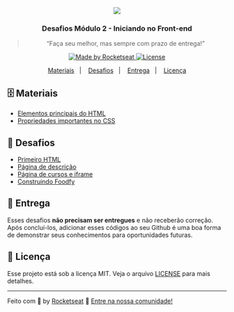 <div align="center">
  <img src="https://rocketseat-cdn.s3-sa-east-1.amazonaws.com/mockup.png" />
</div>

<h3 align="center">
  Desafios Módulo 2 - Iniciando no Front-end
</h3>

<blockquote align="center">“Faça seu melhor, mas sempre com prazo de entrega!”</blockquote>

<p align="center">

  <a href="https://rocketseat.com.br">
    <img alt="Made by Rocketseat" src="https://img.shields.io/badge/made%20by-Rocketseat-%23F8952D">
  </a>

  <a href="LICENSE" >
    <img alt="License" src="https://img.shields.io/badge/license-MIT-%23F8952D">
  </a>

</p>

<p align="center">
  <a href="#file_cabinet-materiais">Materiais</a>&nbsp;&nbsp;&nbsp;|&nbsp;&nbsp;&nbsp;
  <a href="#rocket-desafios">Desafios</a>&nbsp;&nbsp;&nbsp;|&nbsp;&nbsp;&nbsp;
  <a href="#calendar-entrega">Entrega</a>&nbsp;&nbsp;&nbsp;|&nbsp;&nbsp;&nbsp; 
  <a href="#memo-licença">Licença</a>
</p>

## :file_cabinet: Materiais

- [Elementos principais do HTML](materiais/html.pdf)
- [Propriedades importantes no CSS](materiais/css.pdf)

## :rocket: Desafios

- [Primeiro HTML](desafios/02-1-primeiro-html.md)
- [Página de descrição](desafios/02-2-pagina-descricao.md)
- [Página de cursos e iframe](desafios/02-3-pagina-cursos-e-iframe.md)
- [Construindo Foodfy](desafios/02-foodfy.md)

## :calendar: Entrega

Esses desafios **não precisam ser entregues** e não receberão correção. Após concluí-los, adicionar esses códigos ao seu Github é uma boa forma de demonstrar seus conhecimentos para oportunidades futuras.

## :memo: Licença

Esse projeto está sob a licença MIT. Veja o arquivo [LICENSE](/LICENSE) para mais detalhes.

---

Feito com :purple_heart: by [Rocketseat](https://rocketseat.com.br) :wave: [Entre na nossa comunidade!](https://discordapp.com/invite/gCRAFhc)
